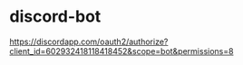 # discord-bot

https://discordapp.com/oauth2/authorize?client_id=602932418118418452&scope=bot&permissions=8
